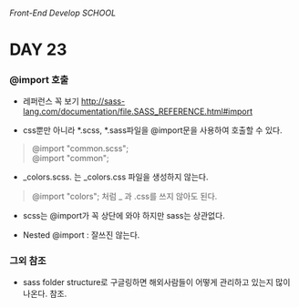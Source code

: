 ###### Front-End Develop SCHOOL

# DAY 23

### @import 호출

- 레퍼런스 꼭 보기 <http://sass-lang.com/documentation/file.SASS_REFERENCE.html#import>

- css뿐만 아니라 *.scss, *.sass파일을 @import문을 사용하여 호출할 수 있다. 

 > @import "common.scss"; <br>
 > @import "common";

- _colors.scss. 는 _colors.css 파일을 생성하지 않는다. 

 > @import "colors"; 처럼 _ 과 .css를 쓰지 않아도 된다. 

- scss는 @import가 꼭 상단에 와야 하지만 sass는 상관없다. 

- Nested @import : 잘쓰진 않는다. 


### 그외 참조

- sass folder structure로 구글링하면 해외사람들이 어떻게 관리하고 있는지 많이 나온다. 참조. 